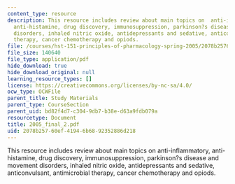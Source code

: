 ```yaml
---
content_type: resource
description: This resource includes review about main topics on  anti-inflammatory,
  anti-histamine, drug discovery, immunosuppression, parkinson?s disease and movement
  disorders, inhaled nitric oxide, antidepressants and sedative, anticonvulsant, antimicrobial
  therapy, cancer chemotherapy and opiods.
file: /courses/hst-151-principles-of-pharmacology-spring-2005/2078b25760ef41946b6892352886d218_2005_final_2.pdf
file_size: 140640
file_type: application/pdf
hide_download: true
hide_download_original: null
learning_resource_types: []
license: https://creativecommons.org/licenses/by-nc-sa/4.0/
ocw_type: OCWFile
parent_title: Study Materials
parent_type: CourseSection
parent_uid: bd82f4d7-c304-9db7-b38e-d63a9fdb079a
resourcetype: Document
title: 2005_final_2.pdf
uid: 2078b257-60ef-4194-6b68-92352886d218
---
```

This resource includes review about main topics on  anti-inflammatory, anti-histamine, drug discovery, immunosuppression, parkinson?s disease and movement disorders, inhaled nitric oxide, antidepressants and sedative, anticonvulsant, antimicrobial therapy, cancer chemotherapy and opiods.